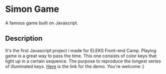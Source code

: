 # Simon Game
A famous game built on Javascript. 
## Description
It's the first Javascript project i made for ELEKS Front-end Camp.
Playing game is a great way to pass the time. This one consists of color keys that light up in a certain sequence. The purpose to reproduce the longest series of illuminated keys. [Here]() is the link for the demo. You're welcome :)
